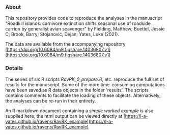 ### About

This repository provides code to reproduce the analyses in the manuscript "Roadkill islands: carnivore extinction shifts seasonal use of roadside carrion by generalist avian scavenger" by Fielding, Matthew; Buettel, Jessie C; Brook, Barry; Stojanović, Dejan; Yates, Luke (2021). 

The data are available from the accompanying repository [https://doi.org/10.6084/m9.figshare.14036807.v1](https://doi.org/10.6084/m9.figshare.14036807.v1)


### Details  
The series of six R scripts *RavRK_0_prepare.R*, etc. reproduce the full set of results for the manuscript. Some of the more time-consuming computations have been saved as R data objects in the folder 'results'. The scripts contains comments to facilitate the loading of these objects. Alternatively, the analyses can be re-run in their entirety. 

An R markdown document containing a *simple worked example* is also supplied here; the html output can be viewed directly at [https://l-a-yates.github.io/ravens/RavRK_example](https://l-a-yates.github.io/ravens/RavRK_example)

